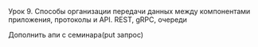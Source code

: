 Урок 9. Способы организации передачи данных между компонентами приложения, протоколы и API. REST, gRPC, очереди

Дополнить апи с семинара(put запрос)
